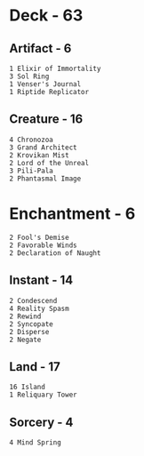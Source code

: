 # Deck - 63
## Artifact - 6
	1 Elixir of Immortality
	3 Sol Ring
	1 Venser's Journal
	1 Riptide Replicator
## Creature - 16
	4 Chronozoa
	3 Grand Architect 
	2 Krovikan Mist
	2 Lord of the Unreal
	3 Pili-Pala
	2 Phantasmal Image
# Enchantment - 6
	2 Fool's Demise
	2 Favorable Winds
	2 Declaration of Naught
## Instant - 14
	2 Condescend
    4 Reality Spasm
	2 Rewind
	2 Syncopate
	2 Disperse
	2 Negate
## Land - 17
    16 Island
	1 Reliquary Tower
## Sorcery - 4
    4 Mind Spring